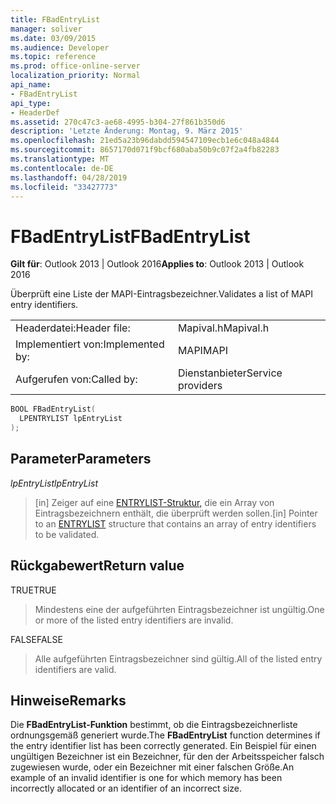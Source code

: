 ```yaml
---
title: FBadEntryList
manager: soliver
ms.date: 03/09/2015
ms.audience: Developer
ms.topic: reference
ms.prod: office-online-server
localization_priority: Normal
api_name:
- FBadEntryList
api_type:
- HeaderDef
ms.assetid: 270c47c3-ae68-4995-b304-27f861b350d6
description: 'Letzte Änderung: Montag, 9. März 2015'
ms.openlocfilehash: 21ed5a23b96dabdd594547109ecb1e6c048a4844
ms.sourcegitcommit: 8657170d071f9bcf680aba50b9c07f2a4fb82283
ms.translationtype: MT
ms.contentlocale: de-DE
ms.lasthandoff: 04/28/2019
ms.locfileid: "33427773"
---
```

# <a name="fbadentrylist"></a><span data-ttu-id="d0f2f-103">FBadEntryList</span><span class="sxs-lookup"><span data-stu-id="d0f2f-103">FBadEntryList</span></span>

  
  
<span data-ttu-id="d0f2f-104">**Gilt für**: Outlook 2013 | Outlook 2016</span><span class="sxs-lookup"><span data-stu-id="d0f2f-104">**Applies to**: Outlook 2013 | Outlook 2016</span></span> 
  
<span data-ttu-id="d0f2f-105">Überprüft eine Liste der MAPI-Eintragsbezeichner.</span><span class="sxs-lookup"><span data-stu-id="d0f2f-105">Validates a list of MAPI entry identifiers.</span></span> 
  
|||
|:-----|:-----|
|<span data-ttu-id="d0f2f-106">Headerdatei:</span><span class="sxs-lookup"><span data-stu-id="d0f2f-106">Header file:</span></span>  <br/> |<span data-ttu-id="d0f2f-107">Mapival.h</span><span class="sxs-lookup"><span data-stu-id="d0f2f-107">Mapival.h</span></span>  <br/> |
|<span data-ttu-id="d0f2f-108">Implementiert von:</span><span class="sxs-lookup"><span data-stu-id="d0f2f-108">Implemented by:</span></span>  <br/> |<span data-ttu-id="d0f2f-109">MAPI</span><span class="sxs-lookup"><span data-stu-id="d0f2f-109">MAPI</span></span>  <br/> |
|<span data-ttu-id="d0f2f-110">Aufgerufen von:</span><span class="sxs-lookup"><span data-stu-id="d0f2f-110">Called by:</span></span>  <br/> |<span data-ttu-id="d0f2f-111">Dienstanbieter</span><span class="sxs-lookup"><span data-stu-id="d0f2f-111">Service providers</span></span>  <br/> |
   
```cpp
BOOL FBadEntryList(
  LPENTRYLIST lpEntryList
);
```

## <a name="parameters"></a><span data-ttu-id="d0f2f-112">Parameter</span><span class="sxs-lookup"><span data-stu-id="d0f2f-112">Parameters</span></span>

 <span data-ttu-id="d0f2f-113">_lpEntryList_</span><span class="sxs-lookup"><span data-stu-id="d0f2f-113">_lpEntryList_</span></span>
  
> <span data-ttu-id="d0f2f-114">[in] Zeiger auf eine [ENTRYLIST-Struktur,](entrylist.md) die ein Array von Eintragsbezeichnern enthält, die überprüft werden sollen.</span><span class="sxs-lookup"><span data-stu-id="d0f2f-114">[in] Pointer to an [ENTRYLIST](entrylist.md) structure that contains an array of entry identifiers to be validated.</span></span> 
    
## <a name="return-value"></a><span data-ttu-id="d0f2f-115">Rückgabewert</span><span class="sxs-lookup"><span data-stu-id="d0f2f-115">Return value</span></span>

<span data-ttu-id="d0f2f-116">TRUE</span><span class="sxs-lookup"><span data-stu-id="d0f2f-116">TRUE</span></span> 
  
> <span data-ttu-id="d0f2f-117">Mindestens eine der aufgeführten Eintragsbezeichner ist ungültig.</span><span class="sxs-lookup"><span data-stu-id="d0f2f-117">One or more of the listed entry identifiers are invalid.</span></span> 
    
<span data-ttu-id="d0f2f-118">FALSE</span><span class="sxs-lookup"><span data-stu-id="d0f2f-118">FALSE</span></span> 
  
> <span data-ttu-id="d0f2f-119">Alle aufgeführten Eintragsbezeichner sind gültig.</span><span class="sxs-lookup"><span data-stu-id="d0f2f-119">All of the listed entry identifiers are valid.</span></span>
    
## <a name="remarks"></a><span data-ttu-id="d0f2f-120">Hinweise</span><span class="sxs-lookup"><span data-stu-id="d0f2f-120">Remarks</span></span>

<span data-ttu-id="d0f2f-121">Die **FBadEntryList-Funktion** bestimmt, ob die Eintragsbezeichnerliste ordnungsgemäß generiert wurde.</span><span class="sxs-lookup"><span data-stu-id="d0f2f-121">The **FBadEntryList** function determines if the entry identifier list has been correctly generated.</span></span> <span data-ttu-id="d0f2f-122">Ein Beispiel für einen ungültigen Bezeichner ist ein Bezeichner, für den der Arbeitsspeicher falsch zugewiesen wurde, oder ein Bezeichner mit einer falschen Größe.</span><span class="sxs-lookup"><span data-stu-id="d0f2f-122">An example of an invalid identifier is one for which memory has been incorrectly allocated or an identifier of an incorrect size.</span></span> 
  

